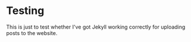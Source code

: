 # Testing

This is just to test whether I've got Jekyll working correctly for uploading posts to the website.

<!-- I guess I can use this to write a list of things I want to write about.

- FPCW summary/readme
- graphics cw summary/readme
- compare graphics cw to path tracer
- changes you made when you revisited graphics cw
- motivations for making the chip-8 emulator
- from nand to tetris writeup
- boot.dev review
- linux setup
- recommended resources list

and a list of things to do:

- add closure to FPCW and get last q working
- fix bug in chip8

-->